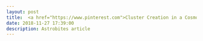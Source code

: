```yaml
---
layout: post
title:  <a href="https://www.pinterest.com">Cluster Creation in a Cosmological Context</a>
date: 2018-11-27 17:39:00
description: Astrobites article
---
```

